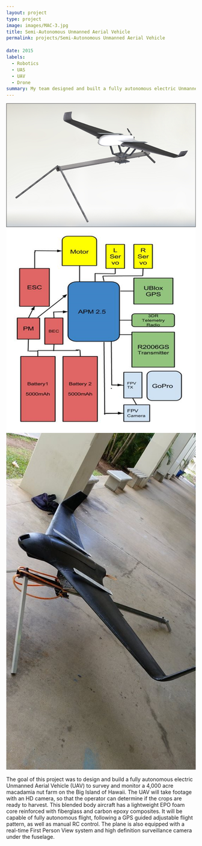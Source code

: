 ```yaml
---
layout: project
type: project
image: images/MAC-3.jpg
title: Semi-Autonomous Unmanned Aerial Vehicle
permalink: projects/Semi-Autonomous Unmanned Aerial Vehicle

date: 2015
labels:
  - Robotics
  - UAS
  - UAV
  - Drone
summary: My team designed and built a fully autonomous electric Unmanned Aerial Vehicle (UAV) to survey and monitor a 4,000 acre macadamia nut farm on the Big Island of Hawaii. 
---
```


<div class="ui small rounded images">
  <img class="ui image" src="../images/MAC-1.png">
  <img class="ui image" src="../images/MAC-2.png"> 
  <img class="ui image" src="../images/MAC-3.jpg">
</div>

   The goal of this project was to design and build a fully autonomous electric Unmanned Aerial Vehicle (UAV) to survey and monitor a 4,000 acre macadamia nut farm on the Big Island of Hawaii. The UAV will take footage with an HD camera, so that the operator can determine if the crops are ready to harvest. 
    This blended body aircraft  has a lightweight EPO foam core reinforced with fiberglass and carbon epoxy composites.  It will be capable  of fully autonomous flight, following a GPS guided adjustable flight pattern, as well as manual RC control. The plane is also equipped with a real-time First Person View system and high definition surveillance camera under the fuselage. 





